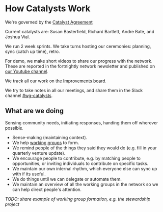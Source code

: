 # How Catalysts Work

We're governed by the [Catalyst Agreement](/agreements/catalyst.html)

Current catalysts are: Susan Basterfield, Richard Bartlett, Andre Bate, and Joshua Vial.

We run 2 week sprints. We take turns hosting our ceremonies: planning, sync (catch up time), retro.

For demo, we make short videos to share our progress with the network. These are reported in the fortnightly network newsletter and published on [our Youtube channel](https://www.youtube.com/user/enspiral/videos).

We track all our work on [the Improvements board](https://waffle.io/enspiral/improvements?search=catalyst).

We try to take notes in all our meetings, and share them in the Slack channel [#wg-catalysts](https://enspiral.slack.com/messages/wg-catalysts/).

## What are we doing

Sensing community needs, initiating responses, handing them off wherever possible.

* Sense-making (maintaining context).
* We help [working groups](index.md) to form.
* We remind people of the things they said they would do (e.g. fill in your quarterly venture update).
* We encourage people to contribute, e.g. by matching people to opportunities, or inviting individuals to contribute on specific tasks.
* We maintain our own internal rhythm, which everyone else can sync up with if its useful.
* We do things until we can delegate or automate them.
* We maintain an overview of all the working groups in the network so we can help direct people's attention.

*TODO: share example of working group formation, e.g. the stewardship project*
